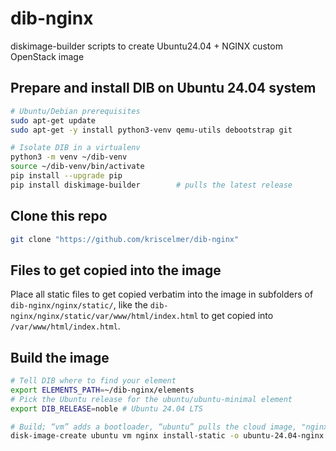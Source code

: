 # dib-nginx
diskimage-builder scripts to create Ubuntu24.04 + NGINX custom OpenStack image

## Prepare and install DIB on Ubuntu 24.04 system

```bash
# Ubuntu/Debian prerequisites
sudo apt-get update
sudo apt-get -y install python3-venv qemu-utils debootstrap git

# Isolate DIB in a virtualenv
python3 -m venv ~/dib-venv
source ~/dib-venv/bin/activate
pip install --upgrade pip
pip install diskimage-builder        # pulls the latest release
```

## Clone this repo

```bash
git clone "https://github.com/kriscelmer/dib-nginx"
```

## Files to get copied into the image

Place all static files to get copied verbatim into the image in subfolders of `dib-nginx/nginx/static/`, like the `dib-nginx/nginx/static/var/www/html/index.html` to get copied into `/var/www/html/index.html`.

## Build the image

```bash
# Tell DIB where to find your element
export ELEMENTS_PATH=~/dib-nginx/elements
# Pick the Ubuntu release for the ubuntu/ubuntu-minimal element
export DIB_RELEASE=noble # Ubuntu 24.04 LTS

# Build; “vm” adds a bootloader, “ubuntu” pulls the cloud image, "nginx" refers to subfolder in ELEMENTS_PATH
disk-image-create ubuntu vm nginx install-static -o ubuntu-24.04-nginx
```
